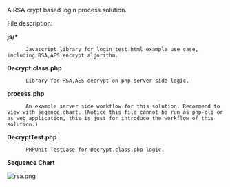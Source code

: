 A RSA crypt based login process solution.

File description:

<strong>js/* </strong>

          Javascript library for login_test.html example use case, including RSA,AES encrypt algorithm.

<strong>Decrypt.class.php  </strong>


          Library for RSA,AES decrypt on php server-side logic.

<strong>process.php</strong>


          An example server side workflow for this solution. Recommend to view with seqence chart. (Notice this file cannot be run as php-cli or as web application, this is just for introduce the workflow of this solution.)

<strong>DecryptTest.php</strong>



          PHPUnit TestCase for Decrypt.class.php logic.



<strong>Sequence Chart</strong>


![rsa.png](https://raw.github.com/skysbird/php_safe_login/master/rsa.png)